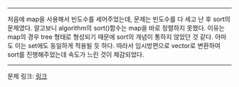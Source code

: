***

처음에 map을 사용해서 빈도수를 세어주었는데, 문제는 빈도수를 다 세고 난 후 sort의 문제였다.
알고보니 algorithm의 sort()함수는 map을 바로 정렬하지 못했다. 이유는 map의 경우 tree 형태로 형성되기 때문에 sort의 개념이 통하지 않았던 것 같다. 아마도 이는 set에도 동일하게 적용될 듯 하다. 따라서 임시방편으로 vector로 변환하여 sort를 진행해주었는데 속도가 느린 것이 체감되었다.

***
문제 링크: [링크](https://swexpertacademy.com/main/code/problem/problemDetail.do?problemLevel=2&contestProbId=AV13zo1KAAACFAYh&categoryId=AV13zo1KAAACFAYh&categoryType=CODE&problemTitle=&orderBy=PASS_RATE&selectCodeLang=ALL&select-1=2&pageSize=10&pageIndex=3)
